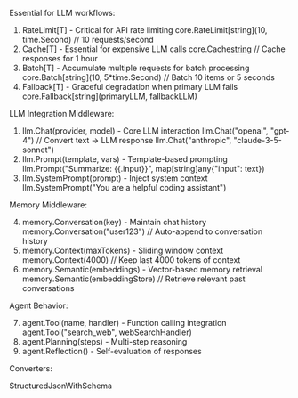 Essential for LLM workflows:

1. RateLimit[T] - Critical for API rate limiting
   core.RateLimit[string](10, time.Second) // 10 requests/second
2. Cache[T] - Essential for expensive LLM calls
   core.Cache[string](1*time.Hour) // Cache responses for 1 hour
3. Batch[T] - Accumulate multiple requests for batch processing
   core.Batch[string](10, 5\*time.Second) // Batch 10 items or 5 seconds
4. Fallback[T] - Graceful degradation when primary LLM fails
   core.Fallback[string](primaryLLM, fallbackLLM)

LLM Integration Middleware:

1. llm.Chat(provider, model) - Core LLM interaction
   llm.Chat("openai", "gpt-4") // Convert text → LLM response
   llm.Chat("anthropic", "claude-3-5-sonnet")
2. llm.Prompt(template, vars) - Template-based prompting
   llm.Prompt("Summarize: {{.input}}", map[string]any{"input": text})
3. llm.SystemPrompt(prompt) - Inject system context
   llm.SystemPrompt("You are a helpful coding assistant")

Memory Middleware:

4. memory.Conversation(key) - Maintain chat history
   memory.Conversation("user123") // Auto-append to conversation history
5. memory.Context(maxTokens) - Sliding window context
   memory.Context(4000) // Keep last 4000 tokens of context
6. memory.Semantic(embeddings) - Vector-based memory retrieval
   memory.Semantic(embeddingStore) // Retrieve relevant past conversations

Agent Behavior:

7. agent.Tool(name, handler) - Function calling integration
   agent.Tool("search_web", webSearchHandler)
8. agent.Planning(steps) - Multi-step reasoning
9. agent.Reflection() - Self-evaluation of responses

Converters:

StructuredJsonWithSchema
